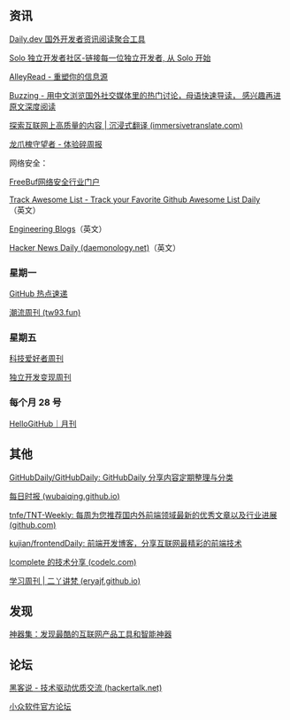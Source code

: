 
## 资讯

[Daily.dev 国外开发者资讯阅读聚合工具](https://app.daily.dev/)

[Solo 独立开发者社区-链接每一位独立开发者, 从 Solo 开始](https://solo.xin/)

[AlleyRead - 重塑你的信息源](https://alleyread.com/)

[Buzzing - 用中文浏览国外社交媒体里的热门讨论，母语快速导读， 感兴趣再进原文深度阅读](https://www.buzzing.cc/)

[探索互联网上高质量的内容 | 沉浸式翻译 (immersivetranslate.com)](https://immersivetranslate.com/docs/sites/)

[龙爪槐守望者 - 体验碎周报](https://www.ftium4.com/)


网络安全：

[FreeBuf网络安全行业门户](https://www.freebuf.com/)


[Track Awesome List - Track your Favorite Github Awesome List Daily](https://www.trackawesomelist.com/)（英文）

[Engineering Blogs](https://engineeringblogs.xyz/)（英文）

[Hacker News Daily (daemonology.net)](https://www.daemonology.net/hn-daily/)（英文）

### 星期一

[GitHub 热点速递](https://juejin.cn/column/6960645180026421256)

[潮流周刊 (tw93.fun)](https://weekly.tw93.fun/)

### 星期五

[科技爱好者周刊](http://www.ruanyifeng.com/blog)

[独立开发变现周刊](https://www.ezindie.com)

### 每个月 28 号

[HelloGitHub｜月刊](https://hellogithub.com/periodical)

## 其他

[GitHubDaily/GitHubDaily: GitHubDaily 分享内容定期整理与分类](https://github.com/GitHubDaily/GitHubDaily)   

[每日时报 (wubaiqing.github.io)](https://wubaiqing.github.io/zaobao/)  

[tnfe/TNT-Weekly: 每周为您推荐国内外前端领域最新的优秀文章以及行业进展 (github.com)](https://github.com/tnfe/TNT-Weekly)  

[kujian/frontendDaily: 前端开发博客，分享互联网最精彩的前端技术](https://github.com/kujian/frontendDaily)   

[lcomplete 的技术分享 (codelc.com)](https://tech.codelc.com/)

[学习周刊 | 二丫讲梵 (eryajf.github.io)](https://eryajf.github.io/learning-weekly/)


## 发现

[神器集：发现最酷的互联网产品工具和智能神器](https://hao.logosc.cn/)


## 论坛

[黑客说 - 技术驱动优质交流 (hackertalk.net)](https://hackertalk.net/)

[小众软件官方论坛](https://meta.appinn.net/)


